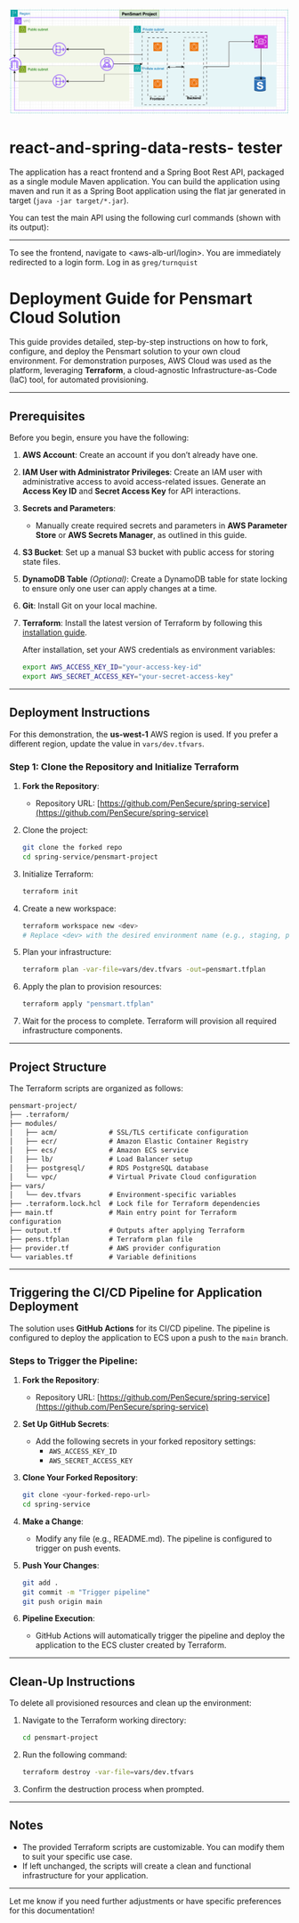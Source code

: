 ![Pensmart Architecture](Pensmart-architecture.png)


# react-and-spring-data-rests- tester

The application has a react frontend and a Spring Boot Rest API, packaged as a single module Maven application. You can build the application using maven and run it as a Spring Boot application using the flat jar generated in target (`java -jar target/*.jar`).

You can test the main API using the following curl commands (shown with its output):

---

To see the frontend, navigate to <aws-alb-url/login>. You are immediately redirected to a login form. Log in as `greg/turnquist`



# Deployment Guide for Pensmart Cloud Solution

This guide provides detailed, step-by-step instructions on how to fork, configure, and deploy the Pensmart solution to your own cloud environment. For demonstration purposes, AWS Cloud was used as the platform, leveraging **Terraform**, a cloud-agnostic Infrastructure-as-Code (IaC) tool, for automated provisioning.

---

## Prerequisites

Before you begin, ensure you have the following:

1. **AWS Account**: Create an account if you don’t already have one.
2. **IAM User with Administrator Privileges**: Create an IAM user with administrative access to avoid access-related issues. Generate an **Access Key ID** and **Secret Access Key** for API interactions.
3. **Secrets and Parameters**: 
   - Manually create required secrets and parameters in **AWS Parameter Store** or **AWS Secrets Manager**, as outlined in this guide.
4. **S3 Bucket**: Set up a manual S3 bucket with public access for storing state files.
5. **DynamoDB Table** *(Optional)*: Create a DynamoDB table for state locking to ensure only one user can apply changes at a time.
6. **Git**: Install Git on your local machine.
7. **Terraform**: Install the latest version of Terraform by following this [installation guide](https://developer.hashicorp.com/terraform/tutorials/aws-get-started/install-cli).

   After installation, set your AWS credentials as environment variables:
   ```bash
   export AWS_ACCESS_KEY_ID="your-access-key-id"
   export AWS_SECRET_ACCESS_KEY="your-secret-access-key"
   ```

---

## Deployment Instructions

For this demonstration, the **us-west-1** AWS region is used. If you prefer a different region, update the value in `vars/dev.tfvars`.

### Step 1: Clone the Repository and Initialize Terraform

1. **Fork the Repository**:
   - Repository URL: [https://github.com/PenSecure/spring-service](https://github.com/PenSecure/spring-service)

2. Clone the project:
   ```bash
   git clone the forked repo
   cd spring-service/pensmart-project
   ```

3. Initialize Terraform:
   ```bash
   terraform init
   ```

4. Create a new workspace:
   ```bash
   terraform workspace new <dev>
   # Replace <dev> with the desired environment name (e.g., staging, production)
   ```

5. Plan your infrastructure:
   ```bash
   terraform plan -var-file=vars/dev.tfvars -out=pensmart.tfplan
   ```

6. Apply the plan to provision resources:
   ```bash
   terraform apply "pensmart.tfplan"
   ```

7. Wait for the process to complete. Terraform will provision all required infrastructure components.

---

## Project Structure

The Terraform scripts are organized as follows:

```
pensmart-project/
├── .terraform/
├── modules/
│   ├── acm/             # SSL/TLS certificate configuration
│   ├── ecr/             # Amazon Elastic Container Registry
│   ├── ecs/             # Amazon ECS service
│   ├── lb/              # Load Balancer setup
│   ├── postgresql/      # RDS PostgreSQL database
│   └── vpc/             # Virtual Private Cloud configuration
├── vars/
│   └── dev.tfvars       # Environment-specific variables
├── .terraform.lock.hcl  # Lock file for Terraform dependencies
├── main.tf              # Main entry point for Terraform configuration
├── output.tf            # Outputs after applying Terraform
├── pens.tfplan          # Terraform plan file
├── provider.tf          # AWS provider configuration
└── variables.tf         # Variable definitions
```

---

## Triggering the CI/CD Pipeline for Application Deployment

The solution uses **GitHub Actions** for its CI/CD pipeline. The pipeline is configured to deploy the application to ECS upon a push to the `main` branch.

### Steps to Trigger the Pipeline:

1. **Fork the Repository**: 
   - Repository URL: [https://github.com/PenSecure/spring-service](https://github.com/PenSecure/spring-service)

2. **Set Up GitHub Secrets**:
   - Add the following secrets in your forked repository settings:
     - `AWS_ACCESS_KEY_ID`
     - `AWS_SECRET_ACCESS_KEY`

3. **Clone Your Forked Repository**:
   ```bash
   git clone <your-forked-repo-url>
   cd spring-service
   ```

4. **Make a Change**:
   - Modify any file (e.g., README.md). The pipeline is configured to trigger on push events.

5. **Push Your Changes**:
   ```bash
   git add .
   git commit -m "Trigger pipeline"
   git push origin main
   ```

6. **Pipeline Execution**:
   - GitHub Actions will automatically trigger the pipeline and deploy the application to the ECS cluster created by Terraform.

---

## Clean-Up Instructions

To delete all provisioned resources and clean up the environment:

1. Navigate to the Terraform working directory:
   ```bash
   cd pensmart-project
   ```

2. Run the following command:
   ```bash
   terraform destroy -var-file=vars/dev.tfvars
   ```

3. Confirm the destruction process when prompted.

---

## Notes

- The provided Terraform scripts are customizable. You can modify them to suit your specific use case.
- If left unchanged, the scripts will create a clean and functional infrastructure for your application.

---

Let me know if you need further adjustments or have specific preferences for this documentation!
